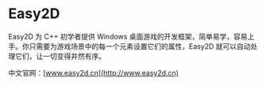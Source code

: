 # Easy2D

Easy2D 为 C++ 初学者提供 Windows 桌面游戏的开发框架，简单易学，容易上手。你只需要为游戏场景中的每一个元素设置它们的属性，Easy2D 就可以自动处理它们，让一切变得井然有序。

中文官网：[www.easy2d.cn](http://www.easy2d.cn)